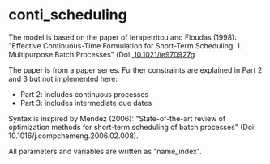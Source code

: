 # conti_scheduling
The model is based on the paper of Ierapetritou and Floudas (1998): "Effective Continuous-Time Formulation for Short-Term  Scheduling. 1. Multipurpose Batch Processes" (Doi:[ 10.1021/ie970927g](https://pubs.acs.org/doi/abs/10.1021/ie970927g)  

The paper is from a paper series. Further constraints are explained in Part 2 and 3 but not implemented here:  
 - Part 2: includes continuous processes  
 - Part 3: includes intermediate due dates  

Syntax is inspired by Mendez (2006): "State-of-the-art review of optimization methods for short-term scheduling  of batch processes" (Doi: 10.1016/j.compchemeng.2006.02.008).  

All parameters and variables are written as "name_index".
